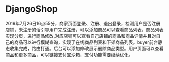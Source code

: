 # DjangoShop
2019年7月26日16点55分，商家页面登录、注册、退出登录，检测用户是否注册店铺，未注册的话引导用户完成注册，可以添加商品可以查看商品列表，商品列表实现分页，进行商品修改,对应店铺可以查看自己店铺的商品和商品详情并且对自己的商品可以进行模糊查询，实现了在线商品列表和下架商品列表。buyer前台静态收集完成，路由打通。后台可以添加修改展示删除商品类型。用户页面可以查看商品和更多商品，可以链接支付宝沙箱，支付功能需要继续优化。